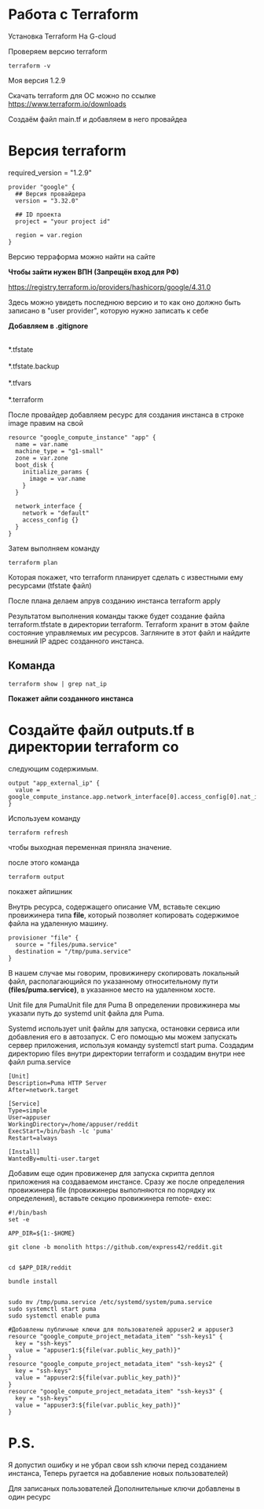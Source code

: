# Работа с Terraform

Установка Terraform На G-cloud

Проверяем версию terraform
```
terraform -v
```
Моя версия 1.2.9

Скачать terraform для ОС можно по ссылке
https://www.terraform.io/downloads

Создаём файл main.tf и добавляем в него провайдеа


  # Версия terraform
  required_version = "1.2.9"

```
provider "google" {
  ## Версия провайдера
  version = "3.32.0"

  ## ID проекта
  project = "your project id"

  region = var.region
}
```
Версию терраформа можно найти на сайте

**Чтобы зайти нужен ВПН (Запрещён вход для РФ)**

https://registry.terraform.io/providers/hashicorp/google/4.31.0

Здесь можно увидеть последнюю версию и то как оно должно быть записано в "user provider", которую нужно записать к себе 

**Добавляем в .gitignore**

<br> *.tfstate </br>
<br> *.tfstate.backup </br>
<br> *.tfvars </br>
<br> *.terraform </br>

После провайдер добавляем ресурс для создания инстанса
в строке image правим на свой

```
resource "google_compute_instance" "app" {
  name = var.name
  machine_type = "g1-small"
  zone = var.zone
  boot_disk {
    initialize_params {
      image = var.name
    }
  }
  
  network_interface {
    network = "default"
    access_config {}
  }
}
```
Затем выполняем команду
```
terraform plan
```
Которая покажет, что terraform планирует сделать с известными ему ресурсами (tfstate файл)

После плана делаем апрув созданию инстанса
terraform apply

Результатом выполнения команды также будет создание файла
terraform.tfstate в директории terraform.
Terraform хранит в этом файле состояние управляемых им
ресурсов. Загляните в этот файл и найдите внешний IP адрес
созданного инстанса.

## Команда
```
terraform show | grep nat_ip
```

**Покажет айпи созданного инстанса**

# Создайте файл outputs.tf в директории terraform со
следующим содержимым.
```
output "app_external_ip" {
  value = google_compute_instance.app.network_interface[0].access_config[0].nat_ip
}
```
Используем команду 
```
terraform refresh
```
 чтобы выходная
переменная приняла значение.

после этого команда
```
terraform output
```
покажет айпишник

Внутрь ресурса, содержащего описание VM, вставьте секцию
провижинера типа **file**, который позволяет копировать содержимое
файла на удаленную машину.
```
provisioner "file" {
  source = "files/puma.service"
  destination = "/tmp/puma.service"
}
```

В нашем случае мы говорим, провижинеру скопировать
локальный файл, располагающийся по указанному относительному
пути **(files/puma.service)**, в указанное место на удаленном хосте.

Unit file для PumaUnit file для Puma
В определении провижинера мы указали путь до systemd unit
файла для Puma. 

Systemd использует unit файлы для запуска,
остановки сервиса или добавления его в автозапуск. С его
помощью мы можем запускать сервер приложения, используя
команду systemctl start puma.
Создадим директорию files внутри директории terraform и
создадим внутри нее файл puma.service

```
[Unit]
Description=Puma HTTP Server
After=network.target

[Service]
Type=simple
User=appuser
WorkingDirectory=/home/appuser/reddit
ExecStart=/bin/bash -lc 'puma'
Restart=always

[Install]
WantedBy=multi-user.target
```

Добавим еще один провиженер для запуска скрипта деплоя
приложения на создаваемом инстансе. Сразу же после
определения провижинера file (провижинеры выполняются по
порядку их определения), вставьте секцию провижинера remote-
exec:

```
#!/bin/bash
set -e

APP_DIR=${1:-$HOME}

git clone -b monolith https://github.com/express42/reddit.git

 
cd $APP_DIR/reddit

bundle install


sudo mv /tmp/puma.service /etc/systemd/system/puma.service
sudo systemctl start puma
sudo systemctl enable puma

```

```
#Добавлены публичные ключи для пользователей appuser2 и appuser3
resource "google_compute_project_metadata_item" "ssh-keys1" {
  key = "ssh-keys"
  value = "appuser1:${file(var.public_key_path)}"
}
resource "google_compute_project_metadata_item" "ssh-keys2" {
  key = "ssh-keys"
  value = "appuser2:${file(var.public_key_path)}"
}
resource "google_compute_project_metadata_item" "ssh-keys3" {
  key = "ssh-keys"
  value = "appuser3:${file(var.public_key_path)}"
}
```

# P.S.
Я допустил ошибку и не убрал свои ssh ключи перед созданием инстанса,
Теперь ругается на добавление новых пользователей)

Для записаных пользователей
Дополнительные ключи добавлены в один ресурс

